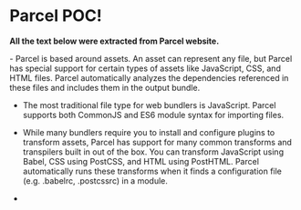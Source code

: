 # Parcel POC!

<p><strong>All the text below were extracted from Parcel website.</strong></p>
<p>
 - Parcel is based around assets. An asset can represent any file, but Parcel has special support for certain types of assets like JavaScript, CSS, and HTML files. Parcel automatically analyzes the dependencies referenced in these files and includes them in the output bundle.

 - The most traditional file type for web bundlers is JavaScript. Parcel supports both CommonJS and ES6 module syntax for importing files.
 
 - While many bundlers require you to install and configure plugins to transform assets, Parcel has support for many common transforms and transpilers built in out of the box. You can transform JavaScript using Babel, CSS using PostCSS, and HTML using PostHTML. Parcel automatically runs these transforms when it finds a configuration file (e.g. .babelrc, .postcssrc) in a module.

 - 
</p>